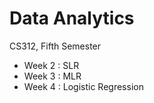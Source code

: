 # Data Analytics
CS312, Fifth Semester

- Week 2 : SLR
- Week 3 : MLR
- Week 4 : Logistic Regression